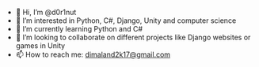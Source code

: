 - 👋 Hi, I’m @d0r1nut
- 👀 I’m interested in Python, C#, Django, Unity and computer science
- 🌱 I’m currently learning Python and C#
- 🤝 I’m looking to collaborate on different projects like Django websites or games in Unity
- 📫 How to reach me: dimaland2k17@gmail.com

<!---
d0r1nut/d0r1nut is a ✨ special ✨ repository because its `README.md` (this file) appears on your GitHub profile.
You can click the Preview link to take a look at your changes.
--->
